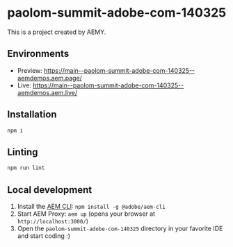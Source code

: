 # paolom-summit-adobe-com-140325

This is a project created by AEMY.

## Environments

- Preview: https://main--paolom-summit-adobe-com-140325--aemdemos.aem.page/
- Live: https://main--paolom-summit-adobe-com-140325--aemdemos.aem.live/

## Installation

```sh
npm i
```

## Linting

```sh
npm run lint
```

## Local development

1. Install the [AEM CLI](https://github.com/adobe/helix-cli): `npm install -g @adobe/aem-cli`
1. Start AEM Proxy: `aem up` (opens your browser at `http://localhost:3000/`)
1. Open the `paolom-summit-adobe-com-140325` directory in your favorite IDE and start coding :)